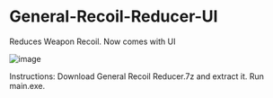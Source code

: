 # General-Recoil-Reducer-UI

Reduces Weapon Recoil. Now comes with UI

![image](https://github.com/user-attachments/assets/4b6a2707-64a2-4948-a0bd-f1fa3ef6d3fd)


Instructions:
Download General Recoil Reducer.7z and extract it. Run main.exe.
